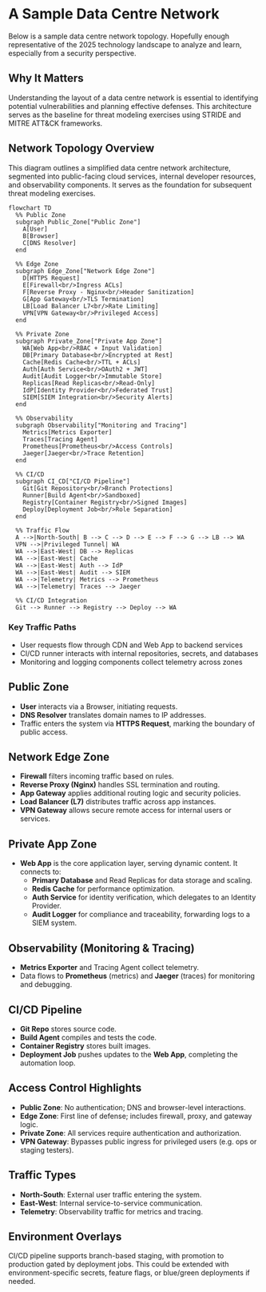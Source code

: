 # A Sample Data Centre Network

Below is a sample data centre network topology. Hopefully enough representative of the 2025 technology landscape to analyze and learn, especially from a security perspective.

## Why It Matters

Understanding the layout of a data centre network is essential to identifying potential vulnerabilities and planning effective defenses. This architecture serves as the baseline for threat modeling exercises using STRIDE and MITRE ATT&CK frameworks.

## Network Topology Overview

This diagram outlines a simplified data centre network architecture, segmented into public-facing cloud services, internal developer resources, and observability components. It serves as the foundation for subsequent threat modeling exercises.

```mermaid
flowchart TD
  %% Public Zone
  subgraph Public_Zone["Public Zone"]
    A[User]
    B[Browser]
    C[DNS Resolver]
  end

  %% Edge Zone
  subgraph Edge_Zone["Network Edge Zone"]
    D[HTTPS Request]
    E[Firewall<br/>Ingress ACLs]
    F[Reverse Proxy - Nginx<br/>Header Sanitization]
    G[App Gateway<br/>TLS Termination]
    LB[Load Balancer L7<br/>Rate Limiting]
    VPN[VPN Gateway<br/>Privileged Access]
  end

  %% Private Zone
  subgraph Private_Zone["Private App Zone"]
    WA[Web App<br/>RBAC + Input Validation]
    DB[Primary Database<br/>Encrypted at Rest]
    Cache[Redis Cache<br/>TTL + ACLs]
    Auth[Auth Service<br/>OAuth2 + JWT]
    Audit[Audit Logger<br/>Immutable Store]
    Replicas[Read Replicas<br/>Read-Only]
    IdP[Identity Provider<br/>Federated Trust]
    SIEM[SIEM Integration<br/>Security Alerts]
  end

  %% Observability
  subgraph Observability["Monitoring and Tracing"]
    Metrics[Metrics Exporter]
    Traces[Tracing Agent]
    Prometheus[Prometheus<br/>Access Controls]
    Jaeger[Jaeger<br/>Trace Retention]
  end

  %% CI/CD
  subgraph CI_CD["CI/CD Pipeline"]
    Git[Git Repository<br/>Branch Protections]
    Runner[Build Agent<br/>Sandboxed]
    Registry[Container Registry<br/>Signed Images]
    Deploy[Deployment Job<br/>Role Separation]
  end

  %% Traffic Flow
  A -->|North-South| B --> C --> D --> E --> F --> G --> LB --> WA
  VPN -->|Privileged Tunnel| WA
  WA -->|East-West| DB --> Replicas
  WA -->|East-West| Cache
  WA -->|East-West| Auth --> IdP
  WA -->|East-West| Audit --> SIEM
  WA -->|Telemetry| Metrics --> Prometheus
  WA -->|Telemetry| Traces --> Jaeger

  %% CI/CD Integration
  Git --> Runner --> Registry --> Deploy --> WA
```
### Key Traffic Paths

- User requests flow through CDN and Web App to backend services
- CI/CD runner interacts with internal repositories, secrets, and databases
- Monitoring and logging components collect telemetry across zones


## Public Zone

- **User** interacts via a Browser, initiating requests.
- **DNS Resolver** translates domain names to IP addresses.
- Traffic enters the system via **HTTPS Request**, marking the boundary of public access.

## Network Edge Zone

- **Firewall** filters incoming traffic based on rules.
- **Reverse Proxy (Nginx)** handles SSL termination and routing.
- **App Gateway** applies additional routing logic and security policies.
- **Load Balancer (L7)** distributes traffic across app instances.
- **VPN Gateway** allows secure remote access for internal users or services.

## Private App Zone

- **Web App** is the core application layer, serving dynamic content. It connects to:
  - **Primary Database** and Read Replicas for data storage and scaling.
  - **Redis Cache** for performance optimization.
  - **Auth Service** for identity verification, which delegates to an Identity Provider.
  - **Audit Logger** for compliance and traceability, forwarding logs to a SIEM system.

## Observability (Monitoring & Tracing)

- **Metrics Exporter** and Tracing Agent collect telemetry.
- Data flows to **Prometheus** (metrics) and **Jaeger** (traces) for monitoring and debugging.

## CI/CD Pipeline

- **Git Repo** stores source code.
- **Build Agent** compiles and tests the code.
- **Container Registry** stores built images.
- **Deployment Job** pushes updates to the **Web App**, completing the automation loop.

## Access Control Highlights

- **Public Zone**: No authentication; DNS and browser-level interactions.
- **Edge Zone**: First line of defense; includes firewall, proxy, and gateway logic.
- **Private Zone**: All services require authentication and authorization.
- **VPN Gateway**: Bypasses public ingress for privileged users (e.g. ops or staging testers).

## Traffic Types

- **North-South**: External user traffic entering the system.
- **East-West**: Internal service-to-service communication.
- **Telemetry**: Observability traffic for metrics and tracing.

## Environment Overlays

CI/CD pipeline supports branch-based staging, with promotion to production gated by deployment jobs.
This could be extended with environment-specific secrets, feature flags, or blue/green deployments if needed.
